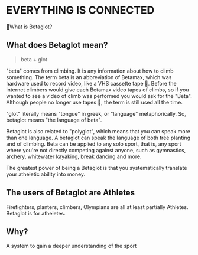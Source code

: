 # <beta>EVERYTHING IS CONNECTED</beta>

🔷<beta>What is Betaglot?</beta>

## What does <beta>Betaglot</beta> mean?

> beta + glot

"beta" comes from climbing. It is any information about how to climb something. The term beta is an abbreviation of Betamax, which was hardware used to record video, like a VHS cassette tape 📼. Before the internet climbers would give each Betamax video tapes of climbs, so if you wanted to see a video of climb was performed you would ask for the "Beta". Although people no longer use tapes 📼, the term is still used all the time.

"glot" literally means "tongue" in greek, or "language" metaphorically. So, betaglot means "the language of beta".

Betaglot is also related to "polyglot", which means that you can speak more than one language. A betaglot can speak the language of both tree planting and of climbing. Beta can be applied to any solo sport, that is, any sport where you're not directly competing against anyone, such as gymnastics, archery, whitewater kayaking, break dancing and more.

The greatest power of being a Betaglot is that you systematically translate your atheletic ability into money.

## The users of Betaglot are Athletes

Firefighters, planters, climbers, Olympians are all at least partially Athletes. Betaglot is for atheletes.

## Why?

A system to gain a deeper understanding of the sport